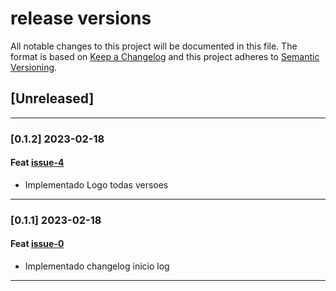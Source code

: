 # release versions

All notable changes to this project will be documented in this file.
The format is based on [Keep a Changelog](http://keepachangelog.com/en/1.0.0/)
and this project adheres to [Semantic Versioning](http://semver.org/spec/v2.0.0.html).

## [Unreleased]

---

### [0.1.2] 2023-02-18

#### Feat [issue-4](https://github.com/Stramp/SiteInfinity/issues/4)

- Implementado Logo todas versoes

---

### [0.1.1] 2023-02-18

#### Feat [issue-0](https://github.com/Stramp/SiteInfinity/)

- Implementado changelog inicio log

---
